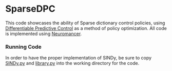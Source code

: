 # SparseDPC

This code showcases the ability of Sparse dictionary control policies, using [Differentiable Predictive Control](https://www.sciencedirect.com/science/article/pii/S0959152422000981) as a method of policy optimization. All code is implemented using [Neuromancer](https://github.com/PNNL/Neuromancer).

### Running Code

In order to have the proper implementation of SINDy, be sure to copy [SINDy.py](sindy.py) and [library.py](library.py) into the working directory for the code.
